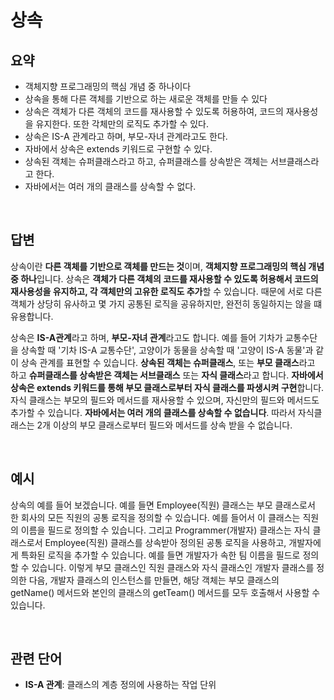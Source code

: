 # 상속

## 요약
+ 객체지향 프로그래밍의 핵심 개념 중 하나이다
+ 상속을 통해 다른 객체를 기반으로 하는 새로운 객체를 만들 수 있다
+ 상속은 객체가 다른 객체의 코드를 재사용할 수 있도록 허용하여, 코드의 재사용성을 유지한다. 
  또한 각체만의 로직도 추가할 수 있다.
+ 상속은 IS-A 관계라고 하며, 부모-자녀 관계라고도 한다.
+ 자바에서 상속은 extends 키워드로 구현할 수 있다.
+ 상속된 객체는 슈퍼클래스라고 하고, 슈퍼클래스를 상속받은 객체는 서브클래스라고 한다.
+ 자바에서는 여러 개의 클래스를 상속할 수 없다. 

&nbsp;
## 답변
상속이란 **다른 객체를 기반으로 객체를 만드는 것**이며, **객체지향 프로그래밍의 핵심 개념 중 하나**입니다.
상속은 **객체가 다른 객체의 코드를 재사용할 수 있도록 허용해서 코드의 재사용성을 유지하고, 각 객체만의 
고유한 로직도 추가**할 수 있습니다. 때문에 서로 다른 객체가 상당히 유사하고 몇 가지 공통된 로직을 공유하지만, 
완전히 동일하지는 않을 떄 유용합니다. 

상속은 **IS-A관계**라고 하며, **부모-자녀 관계**라고도 합니다. 예를 들어
기차가 교통수단을 상속할 때 '기차 IS-A 교통수단', 고양이가 동물을 상속할 때 '고양이 IS-A 동물'과 같이
상속 관계를 표현할 수 있습니다. **상속된 객체는 슈퍼클래스**, 또는 **부모 클래스**라고 하고 **슈퍼클래스를 상속받은 
객체는 서브클래스** 또는 **자식 클래스**라고 합니다. 
**자바에서 상속은 extends 키워드를 통해 부모 클래스로부터 자식 클래스를 파생시켜 구현**합니다.
자식 클래스는 부모의 필드와 메서드를 재사용할 수 있으며, 자신만의 필드와 메서드도 추가할 수 있습니다. 
**자바에서는 여러 개의 클래스를 상속할 수 없습니다**. 따라서 자식클래스는 2개 이상의 부모 클래스로부터
필드와 메서드를 상속 받을 수 없습니다. 


&nbsp;
## 예시
상속의 예를 들어 보겠습니다. 예를 들면 Employee(직원) 클래스는 부모 클래스로서 한 회사의 모든 직원의 
공통 로직을 정의할 수 있습니다. 예를 들어서 이 클래스는 직원의 이름을 필드로 정의할 수 있습니다.
그리고 Programmer(개발자) 클래스는 자식 클래스로서 Employee(직원) 클래스를 상속받아 정의된 공통 로직을 사용하고,
개발자에게 특화된 로직을 추가할 수 있습니다. 예를 들면 개발자가 속한 팀 이름을 필드로 정의할 수 있습니다.
이렇게 부모 클래스인 직원 클래스와 자식 클래스인 개발자 클래스를 정의한 다음, 개발자 클래스의 인스턴스를 만들면,
해당 객체는 부모 클래스의 getName() 메서드와 본인의 클래스의 getTeam() 메서드를 모두 호출해서 사용할 수 있습니다.

&nbsp;
## 관련 단어
+ **IS-A 관계**: 클래스의 계층 정의에 사용하는 작업 단위